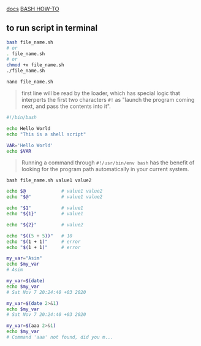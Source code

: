 [docs](https://www.shellscript.sh/index.html)
[BASH HOW-TO](http://tldp.org/HOWTO/Bash-Prog-Intro-HOWTO.html)


## to run script in terminal
```bash
bash file_name.sh
# or
. file_name.sh
# or
chmod +x file_name.sh
./file_name.sh
```


`nano file_name.sh`
> first line will be read by the loader, which has special logic
> that interperts the first two characters `#!` as "launch the program
> coming next, and pass the contents into it". 
```bash
#!/bin/bash

echo Hello World
echo "This is a shell script"

VAR='Hello World'
echo $VAR
```


> Running a command through `#!/usr/bin/env bash` has the benefit of
> looking for the program path automatically in your current system.


`bash file_name.sh value1 value2`
```bash
echo $@             # value1 value2
echo "$@"           # value1 value2

echo "$1"           # value1
echo "${1}"         # value1

echo "${2}"         # value2

echo "$((5 + 5))"   # 10
echo "$(1 + 1)"     # error
echo "$(1 + 1)"     # error
```


```bash
my_var="Asim"
echo $my_var
# Asim

my_var=$(date)
echo $my_var
# Sat Nov 7 20:24:40 +03 2020

my_var=$(date 2>&1)
echo $my_var
# Sat Nov 7 20:24:40 +03 2020

my_var=$(aaa 2>&1)
echo $my_var
# Command 'aaa' not found, did you m...
```
